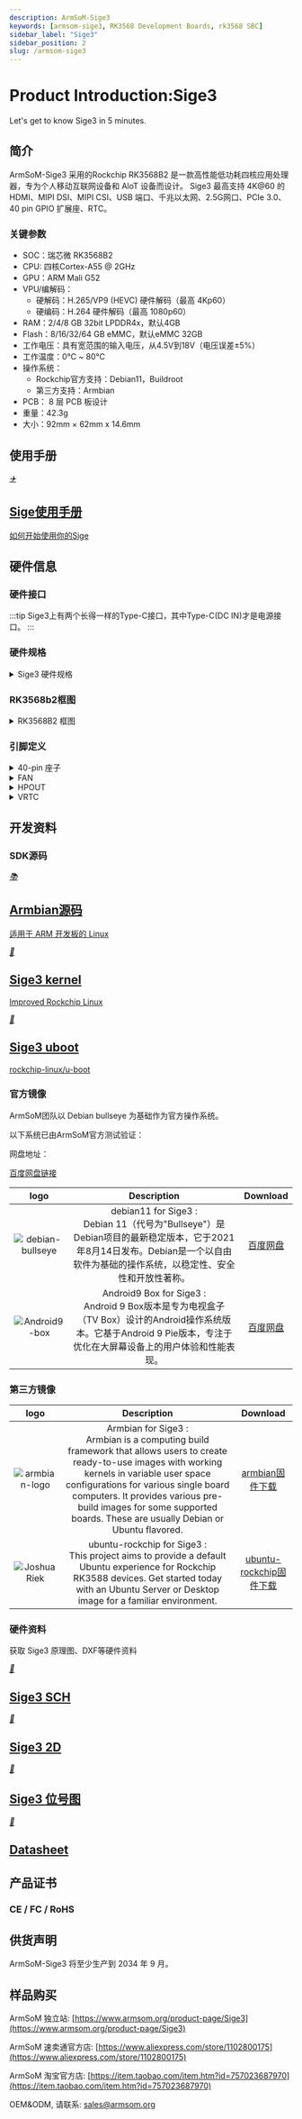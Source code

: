 ```yaml
---
description: ArmSoM-Sige3
keywords: [armsom-sige3, RK3568 Development Boards, rk3568 SBC]
sidebar_label: "Sige3"
sidebar_position: 2
slug: /armsom-sige3
---
```


# Product Introduction:Sige3

Let's get to know Sige3 in 5 minutes.

## 简介

ArmSoM-Sige3 采用的Rockchip RK3568B2 是一款高性能低功耗四核应用处理器，专为个人移动互联网设备和 AloT 设备而设计。
Sige3 最高支持 4K@60 的 HDMI、MIPI DSI、MIPI CSI、USB 端口、千兆以太网、2.5G网口、PCIe 3.0、40 pin GPIO 扩展座、RTC。 

### 关键参数

- SOC：瑞芯微 RK3568B2
- CPU: 四核Cortex-A55 @ 2GHz
- GPU：ARM Mali G52
- VPU/编解码：
  - 硬解码：H.265/VP9 (HEVC) 硬件解码（最高 4Kp60）
  - 硬编码：H.264 硬件解码（最高 1080p60）
- RAM：2/4/8 GB 32bit LPDDR4x，默认4GB
- Flash：8/16/32/64 GB eMMC，默认eMMC 32GB
- 工作电压：具有宽范围的输入电压，从4.5V到18V（电压误差±5%）
- 工作温度：0℃ ~ 80℃
- 操作系统：
  - Rockchip官方支持：Debian11，Buildroot
  - 第三方支持：Armbian
- PCB： 8 层 PCB 板设计
- 重量：42.3g
- 大小：92mm × 62mm x 14.6mm

## 使用手册

<a href="./sige-family-started" class="card-link">
    <div class="card">
        <div class="icon">
            <i>✈️</i>
        </div>
        <div class="content">
            <h2>Sige使用手册</h2>
            <p>如何开始使用你的Sige</p>
        </div>
    </div>
</a>

## 硬件信息

### 硬件接口

<!-- ![ArmSoM-Sige3 front & back](/img/sige/Sige3-layout.jpg) -->

:::tip
Sige3上有两个长得一样的Type-C接口，其中Type-C(DC IN)才是电源接口。
:::

### 硬件规格

<details>
    <summary>
        Sige3 硬件规格
    </summary>
    <table>
    <thead>
        <tr>
            <th>类别</th>
            <th>功能参数</th>
        </tr>
    </thead>
    <tbody align="left">
        <tr>
            <th>SOC</th>
            <th><li>RockChip RK3568B2</li></th>
        </tr>
        <tr>
            <th>CPU</th>
            <th><li>RK3568B2 四核Cortex-A55</li></th>
        </tr>
        <tr>
            <th>GPU</th>
            <th><li>ARM Mali G52</li><li>支持 OpenGL ES3.2/2.0/1.1，Vulkan1.1</li></th>
        </tr>
         <tr>
            <th>VPU/编解码</th>
            <th><li>硬解码：H.265/VP9 (HEVC) 硬件解码（最高 4Kp60）</li><li>硬编码：支持H.264 硬件解码（最高 1080p60）</li></th>
        </tr>
        <tr >
            <th>RAM</th>
            <th><li>2/4/8 GB 32bit LPDDR4x，默认4GB </li></th>
        </tr>
        <tr >
            <th>Flash</th>
            <th><li>8/16/32/64 GB eMMC，默认eMMC 32GB</li><li>支持MicroSD卡扩展</li></th>
        </tr>
        <tr>
            <th>PCIe</th>
            <th><li>1x M.2 Key M 接口(PCIe 3.0 1- lanes)，可拓展 SSD：Type 2280/2260/2242/2230，目前默认使用2280</li></th>
        </tr>
        <tr>
            <th>网络</th>
            <th><li>1x 2.5G网口</li><li>1x 千兆网口</li><li>板载 IEEE 802.11a/b/g/n/ac/ax WIFI6 和 BT5.3 (<a href="https://www.synaptics.com/products/wireless/syn43752-wi-fi-bluetooth-combo">syn43752</a>)</li></th>
        </tr>
        <tr>
            <th>视频输出</th>
            <th><li>1x HDMI OUT2.0b，支持 4K@60fps</li></th>
        </tr>
        <tr>
            <th>音频</th>
            <th><li>1x HDMI音频输出</li><li>1x HP-OUT 音频输出</li></th>
        </tr>
        <tr>
            <th>USB接口</th>
            <th><li>2x USB2.0，支持高速（480Mbps）、全速（12Mbps）和低速（1.5Mbps）模式</li>
            <li>1x USB Type-C 3.0</li></th>
        </tr>
        <tr>
            <th>40-pin</th>
            <th><li>和树莓派40pin兼容部分引脚功能，可接丰富的配件外设</li><li>支持 UART/SPI/I2C/I2S/PWM/5V Power/3.3V Power</li></th>
        </tr>
        <tr>
            <th>其他</th>
            <th><li>1x 5V风扇接口</li><li>1x 电池输入连接器用于低功耗RTC芯片HYM8563TS的供电</li><li>2x LED灯，系统正常时绿色灯开始闪烁，红色灯由用户控制</li></th>
        </tr>
        <tr>
            <th>电源</th>
            <th><li>支持USB Type-C PD 2.0, 9V/2A, 12V/2A, 15V/2A</li></th>
        </tr>
        <tr>
            <th>按键</th>
            <th><li>1x Reset键，支持重启</li><li>1x Maskrom键，支持进入maskrom烧录模式</li></th>
        </tr>
        <tr>
            <th>系统</th>
            <th><li>Rockchip官方支持：Debian11, buildroot</li><li>第三方支持：Armbian</li></th>
        </tr>
        <tr>
            <th>尺寸</th>
            <th><li>92 mm x 62mm</li></th>
        </tr>
        <tr>
            <th>工作温度</th>
            <th><li>0℃ ~ 80℃</li></th>
        </tr>
    </tbody>
</table>
</details>

### RK3568b2框图

<details>
    <summary>
        RK3568B2 框图
    </summary>
    <img
  src="./img/sige/rk3568b2.png"
  alt="RK3568B2 block diagram"
  className="session-details-live-video"/>
</details>

### 引脚定义

<details>
    <summary>
        40-pin 座子
    </summary>
<div className='gpio_style'>

| GPIO number |  功能 |   Pin    |  Pin     |  功能  | GPIO number |
 :-----------: | :-------------: | :--------: | :--------: | :--------: | :------------: | 
| |   +3.3V   | <div className='red'>1</div>  |  <div className='red'>2</div>   |   +5.0V  |             |
|108|   I2C5_SDA_M0 / PDM_SDI1_M2 / GPIO3_B4_d | <div className='green'>3</div>  |  <div className='red'>4</div>   |   +5.0V    |   |      |
|107| I2C5_SCL_M0 / PDM_SDI0_M2 / GPIO3_B3_d   |  <div className='green'>5</div>  | <div className='black'>6</div>  |GND ||             |
|91| I2S1_SDI0_M2 / GPIO2_D3  |  <div className='green'>7</div>  | <div className='green'>8</div>  |  <div className='orange-txt'>UART2_TX_M0</div> / GPIO0_D1_u |25|
|   |   GND    |  <div className='black'>9</div>  | <div className='green'>10</div> |  <div className='orange-txt'>UART2_RX_M0</div> / GPIO0_D0_u |     24      |
| 97 |  SPI1_CS0_M1 / GPIO3_A1  | <div className='green'>11</div>  | <div className='green'>12</div> | GPIO4_A5_d / I2S3_SCLK_M0  / UART1_RTSN    |     133     |
|99|I2S3_SCLK_M0 / GPIO3_A3 | <div className='green'>13</div>  | <div className='black'>14</div> |    GND     |             |
| 103 | GPIO3_A7 | <div className='green'>15</div>  | <div className='green'>16</div> | GPIO3_B0_d  | 104 |
|  |  +3.3V | <div className='red'>17</div> | <div className='green'>18</div> |  GPIO3_B1_d / PWM8_M0 / UART4_RX_M1  |105|
| 83 | UART9_RTSn_M0 / SPI2_MOSI / GPIO2_C3_d | <div className='green'>19</div>  | <div className='black'>20</div> |    GND     |   |
| 82 | SPI2_MISO / GPIO2_C2_d  | <div className='green'>21</div>  | <div className='green'>22</div> | GPIO3_B2_d / PWM9_M0 / UART4_TX_M1 |  106 |
| 81 | SPI2_CLK / GPIO2_C1_d  | <div className='green'>23</div>  | <div className='green'>24</div> |  SPI2_CS0 / GPIO2_C4_d  /UART9_CTSn_M0 | 84 |
| |  GND | <div className='black'>25</div>  | <div className='green'>26</div> |  GPIO2_C5_d / SPI2_CS1_M0 / UART8_TX_M0  |     85      |
|  110 | I2C3_SDA_M1 / PWM11_M0 / GPIO3_B6_d |  <div className='green'>27</div>  | <div className='green'>28</div> | I2C3_SCL_M1 / PWM10_M0 / GPIO3_B5_d  | 109 |
|111|PWM12_M0 / UART3_TX_M1 / GPIO3_B7  | <div className='green'>29</div>  | <div className='black'>30</div> |    GND     |           |
|112|   UART3_RX_M1 / PWM13_M0 / GPIO3_C0| <div className='green'>31</div>  | <div className='green'>32</div> | GPIO3_C4_d / PWM14_M0 / UART7_TX_M1  | 116    |
| 117  | PWM15_M0 / UART7_RX_M1 / GPIO3_C5_d | <div className='green'>33</div>  | <div className='black'>34</div> |    GND     |      |
| 134  | I2S3_LRCK_M0 / I2S1_LRCK / GPIO4_A6_d   | <div className='green'>35</div>  | <div className='green'>36</div> |  GPIO3_C2_d / UART5_TX_M1 |   114 |
| 115 | SPI1_CLK_M1 / UART5_RX_M1 / GPIO3_C3_d| <div className='green'>37</div> | <div className='green'>38</div> |  GPIO3_A6_d / I2S3_SDI_M0    |   102   |
| |  GND | <div className='black'>39</div>  | <div className='green'>40</div> | GPIO3_A5_d / I2S3_SDO_M0   |     101     |

</div>
</details>

<details>
    <summary>
        FAN
    </summary>
0.8mm 连接器(CON3102)

|Pin |Assignment |   Description |
 :--------: | :---------: | :--------: | 
|1    | VCC_5V0 | 5V Power ouput |
|2    | GND | 地 | 
|3    | PWM | PWM控制 |
</details>

<details>
    <summary>
        HPOUT
    </summary>
0.8mm 连接器(CON3101)

|Pin        | Assignment  | Description|
|:--------: | :---------: | :--------:  | 
|1          | AOR         | 右声道      |
|2          | AOL         | 左声道      |
|3          | GND         | 地          |
</details>

<details>
    <summary>
        VRTC
    </summary>

0.8mm connector(CON2200)

|Pin        | Assignment  | Description|
 :--------: | :---------: | :--------: | 
|1          | +         | 正极  |
|2          | -         | 负极  |
</details>

## 开发资料

### SDK源码

<div class="cards">
    <a href="https://github.com/armbian/build" class="card-link">
        <div class="card">
            <div class="icon">
                <i>📚</i>
            </div>
            <div class="content">
                <h2>Armbian源码</h2>
                <p>适用于 ARM 开发板的 Linux</p>
            </div>
        </div>
    </a>

<a href="https://github.com/armbian/linux-rockchip" class="card-link">
    <div class="card">
        <div class="icon">
            <i>📗</i>
        </div>
        <div class="content">
            <h2>Sige3 kernel</h2>
            <p>Improved Rockchip Linux</p>
        </div>
    </div>
</a>

<a href="https://github.com/rockchip-linux/u-boot" class="card-link">
    <div class="card">
        <div class="icon">
            <i>📘</i>
        </div>
        <div class="content">
            <h2>Sige3 uboot</h2>
            <p>rockchip-linux/u-boot</p>
        </div>
    </div>
</a>
</div>

### 官方镜像

ArmSoM团队以 Debian bullseye 为基础作为官方操作系统。

以下系统已由ArmSoM官方测试验证：

网盘地址：

<a href="https://pan.baidu.com/s/14qfAZM3QqgJPuFVjKRSBUw?pwd=arms " class="btn">
  <span>百度网盘链接</span>
</a>
<br/>

| logo  | Description  | Download|
|:--------: | :---------: | :--------:  | 
|![debian-bullseye](/img/sige/debian11.png) | debian11 for Sige3 :  <br/> Debian 11（代号为"Bullseye"）是Debian项目的最新稳定版本，它于2021年8月14日发布。Debian是一个以自由软件为基础的操作系统，以稳定性、安全性和开放性著称。|[百度网盘](https://pan.baidu.com/s/1ETLbE47Q-j3qFPmIR_Wz0w?pwd=arms)  |
|![Android9-box](/img/sige/Android9-box.png) | Android9 Box for Sige3 :    <br/>Android 9 Box版本是专为电视盒子（TV Box）设计的Android操作系统版本。它基于Android 9 Pie版本，专注于优化在大屏幕设备上的用户体验和性能表现。| [百度网盘](https://pan.baidu.com/s/1sZUN_VAXjSPyo3376lDGrQ?pwd=arms)     |

### 第三方镜像

| logo  | Description  | Download|
|:--------: | :---------: | :--------:  | 
|![armbian-logo](/img/armbian-logo.webp) | Armbian for Sige3 :    <br/>  Armbian is a computing build framework that allows users to create ready-to-use images with working kernels in variable user space configurations for various single board computers. It provides various pre-build images for some supported boards. These are usually Debian or Ubuntu flavored.       | [armbian固件下载](https://github.com/armbian/community/releases)     |
|![Joshua Riek](https://avatars.githubusercontent.com/u/10427125?v=4)          | ubuntu-rockchip for Sige3 :    <br/> This project aims to provide a default Ubuntu experience for Rockchip RK3588 devices. Get started today with an Ubuntu Server or Desktop image for a familiar environment.  | [ubuntu-rockchip固件下载](https://github.com/Joshua-Riek/ubuntu-rockchip/releases)      |

### 硬件资料

获取 Sige3 原理图、DXF等硬件资料

<div class="cards">
<a href="https://pan.baidu.com/s/1XWl4ybT9nXCxRil8Avztxg?pwd=arms" class="card-link">
        <div class="card">
            <div class="icon">
                <i>📄</i>
            </div>
            <div class="content">
                <h2>Sige3 SCH</h2>
            </div>
        </div>
</a>
<a href="https://pan.baidu.com/s/1Vwrg71j_VEb_RWB0z71Xvg?pwd=arms" class="card-link">
    <div class="card">
        <div class="icon">
            <i>📃</i>
        </div>
        <div class="content">
            <h2>Sige3 2D</h2>
        </div>
    </div>
</a>
<a href="https://pan.baidu.com/s/1-EvAD7jWs2L3Qc4XYXPFWQ?pwd=arms" class="card-link">
    <div class="card">
        <div class="icon">
            <i>📜</i>
        </div>
        <div class="content">
            <h2>Sige3 位号图</h2>
        </div>
    </div>
</a>
<a href="https://pan.baidu.com/s/1O_pDcWoXn8_L4GD_ZHMnxA?pwd=arms " class="card-link">
    <div class="card">
        <div class="icon">
            <i>📑</i>
        </div>
        <div class="content">
            <h2>Datasheet</h2>
        </div>
    </div>
</a>
</div>

## 产品证书

### CE / FC / RoHS

## 供货声明

ArmSoM-Sige3 将至少生产到 2034 年 9 月。

## 样品购买
ArmSoM 独立站: [https://www.armsom.org/product-page/Sige3](https://www.armsom.org/product-page/Sige3)
 
ArmSoM 速卖通官方店: [https://www.aliexpress.com/store/1102800175](https://www.aliexpress.com/store/1102800175) 

ArmSoM 淘宝官方店: [https://item.taobao.com/item.htm?id=757023687970](https://item.taobao.com/item.htm?id=757023687970)

OEM&ODM,  请联系: sales@armsom.org
